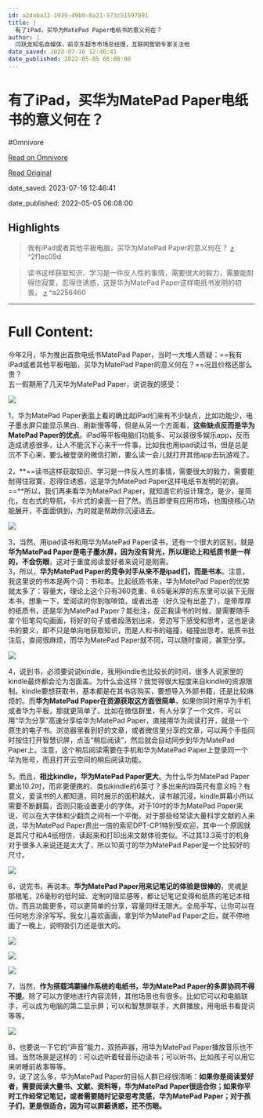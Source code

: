 ```yaml
---
id: a24aba33-1939-49b0-8a21-973c51597b91
title: |
  有了iPad，买华为MatePad Paper电纸书的意义何在？
author: |
  闫跃龙知名自媒体，前京东超市市场总经理，互联网营销专家​关注他
date_saved: 2023-07-16 12:46:41
date_published: 2022-05-05 06:08:00
---
```


# 有了iPad，买华为MatePad Paper电纸书的意义何在？
#Omnivore

[Read on Omnivore](https://omnivore.app/me/i-pad-mate-pad-paper-1895f98e006)

[Read Original](https://zhuanlan.zhihu.com/p/509443212)

date_saved: 2023-07-16 12:46:41

date_published: 2022-05-05 06:08:00

## Highlights

> 我有iPad或者其他平板电脑，买华为MatePad Paper的意义何在？ [⤴️](https://omnivore.app/me/i-pad-mate-pad-paper-1895f98e006#2f1ec09d-9510-453a-b47b-9d9ac1ab85c3)  ^2f1ec09d

> 读书这样获取知识、学习是一件反人性的事情，需要很大的毅力，需要能耐得住寂寞，忍得住诱惑，这是华为MatePad Paper这样电纸书发明的初衷。 [⤴️](https://omnivore.app/me/i-pad-mate-pad-paper-1895f98e006#a2256460-422d-409d-af70-08a97e6961e0)  ^a2256460


--- 

# Full Content: 

今年2月，华为推出首款电纸书MatePad Paper，当时一大堆人质疑：==我有iPad或者其他平板电脑，买华为MatePad Paper的意义何在？==况且价格还那么贵？  
五一假期用了几天华为MatePad Paper，说说我的感受：

![](https://proxy-prod.omnivore-image-cache.app/640x853,sUJi-fF-7ibhDR1THgX0J3dg3EqaNQBLN-YcwQNVxvF0/https://pic2.zhimg.com/v2-32cad167d3b6effe358f5edb8f616991_b.jpg)

1，华为MatePad Paper表面上看的确比起iPad们来有不少缺点，比如功能少，电子墨水屏只能显示黑白、刷新慢等等，但是从另一个方面看，**这些缺点反而是华为MatePad Paper的优点**。iPad等平板电脑们功能多、可以装很多娱乐app，反而造成诱惑很多，让人不能沉下心来干一件事，比如我也用ipad读过书，但是总是沉不下心来，要么被登录的微信打断，要么读一会儿就打开其他app去玩游戏了。

2，**==读书这样获取知识、学习是一件反人性的事情，需要很大的毅力，需要能耐得住寂寞，忍得住诱惑，这是华为MatePad Paper这样电纸书发明的初衷。==**所以，我们再来看华为MatePad Paper，就知道它的设计理念，是少，是简化，左右式的导航，卡片式的桌面一目了然。而且即使有应用市场，也围绕核心功能展开，不面面俱到，为的就是帮助你沉浸进去。

![](https://proxy-prod.omnivore-image-cache.app/640x480,sqnF7auGEu-YrZ1KuDyiNZt3S23xaJt3zQV0hTO4g50c/https://pic4.zhimg.com/v2-256b6dd8ba5ac1ef45bc34563623ad57_b.jpg)

3，当然，用ipad读书和用华为MatePad Paper读书，还有一个很大的区别，就是**华为MatePad Paper是电子墨水屏，因为没有背光，所以理论上和纸质书是一样的，不会伤眼**，这对于重度阅读爱好者来说可是刚需。  
3，所以，**华为MatePad Paper的竞争对手从来不是ipad们，而是书本**。注意，我这里说的书本是两个词：书和本。比起纸质书来，华为MatePad Paper的优势就太多了：容量大，理论上这个只有360克重、6.65毫米厚的东东里可以装下无限本书，想象一下，爱阅读的你到咖啡馆，或者出差（好久没有出差了），是带厚厚的纸质书，还是华为MatePad Paper？能批注，反正我读书的时候，是需要随手拿个铅笔勾勾画画，将好的句子或者段落划出来，旁边写下感受和思考，这也是读书的要义，即不只是单向地获取知识，而是人和书的碰撞，碰撞出思考。纸质书批注后，查阅很麻烦，而华为MatePad Paper就不同，可以随时查阅，甚至分享。

![](https://proxy-prod.omnivore-image-cache.app/640x480,sFTo94ZBsR8CFIN7RYFfuQdNXfdzr2lltByrAQTet3Vg/https://pic3.zhimg.com/v2-a893e06d82d69b7b6e62b3554b5223ae_b.jpg)

4，说到书，必须要说说kindle，我用kindle也比较长的时间，很多人说家里的kindle最终都会沦为泡面盖。为什么会这样？我觉得很大程度来自kindle的资源限制。kindle要想获取书，基本都是在其书店购买，要想导入外部书籍，还是比较麻烦的。而**华为MatePad Paper在资源获取这方面很简单**，如果你同时用华为手机或者华为平板，那就更简单了。比如在微信群里，有人分享了一个文件，可以用“华为分享”高速分享给华为MatePad Paper，直接用华为阅读打开，就是一个原生的电子书。浏览器里看到好的文章，或者微信里分享的文章，可以两个手指同时按住打开智慧识屏，点击“稍后阅读”，然后就会自动同步到华为MatePad Paper上。注意，这个稍后阅读需要在手机和华为MatePad Paper上登录同一个华为账号，而且打开云空间的稍后阅读功能。

 5，而且，**相比kindle，华为MatePad Paper更大**。为什么华为MatePad Paper要出10.2吋，而非更便携的、类似kindle的6英寸？多出来的四英尺有意义吗？有意义，爱读书的人都知道，同时展示的面积越大，读书越沉浸，kindle屏幕小所以需要不断翻篇，否则只能设置更小的字体。对于10吋的华为MatePad Paper来说，可以在大字体和少翻页之间有一个平衡。对于那些经常读大量科学文献的人来说，华为MatePad Paper贵出一倍的索尼DPT-CP1特别受欢迎，其中一个原因就是其尺寸和A4纸相仿，读起来和打印出来文献体验类似。不过其13.3英寸的机身对于很多人来说还是太大了，所以10英寸的华为MatePad Paper是一个比较好的尺寸。

![](https://proxy-prod.omnivore-image-cache.app/640x853,sH6CUtzyGQVxq_B4tX-sYXbNt7C6EzcZCfAWwzwNCpfk/https://pic3.zhimg.com/v2-b5c7d08e6fe26f14639e14d055e356da_b.jpg)

6，说完书，再说本。**华为MatePad Paper用来记笔记的体验是很棒的**，灵魂是那根笔，26毫秒的低时延、定制的阻尼感等，都让记笔记变得和纸质的笔记本相仿。而且功能更多，可以更简单的分享，容量同样无限大。全局手写，让你可以在任何地方涂涂写写。我女儿喜欢画画，拿到华为MatePad Paper之后，就不停地画了一晚上，说明吸引力还是很大的。

![](https://proxy-prod.omnivore-image-cache.app/640x480,s-dv6jIoO8nSyHsvyfRAZz-lLGeyqfAgEswrABzGj8sE/https://pic1.zhimg.com/v2-2fb1209bcc167390d8b8fddda123d444_b.jpg)

![](https://proxy-prod.omnivore-image-cache.app/640x853,ses79ceRhEERPc7w0Uk694uxmGo1Yl3PUVhKXpd8vLMU/https://pic4.zhimg.com/v2-f66963497605f87e1d7b420d8aac6b57_b.jpg)

![](https://proxy-prod.omnivore-image-cache.app/640x853,scLbizl6oRlBIu4YOfbuYK7Cnsvx7hKXhwBrigrs1BMM/https://pic1.zhimg.com/v2-895746531a395c4f87b154aaeb8fb0e0_b.jpg)

7，当然，**作为搭载鸿蒙操作系统的电纸书，华为MatePad Paper的多屏协同不得不提**。除了可以方便地进行内容流转，其他场景也有很多。比如它可以和电脑联手，可以成为电脑的第二显示屏；可以和智慧屏联手，大屏播放，用电纸书看提词等等。

![](https://proxy-prod.omnivore-image-cache.app/640x853,sAEeE4YIsAuOpH-VZ8Rll25kXnHR1yC7HhQ9R5HZXozw/https://pic4.zhimg.com/v2-4f93ae7f34cdbfd6b2c73ce1f2276afb_b.jpg)

8，也要说一下它的“声音”能力，双扬声器，用华为MatePad Paper播放音乐也不错。当然场景是这样的：可以边听着轻音乐边读书；可以听书，比如孩子可以用它来听睡前故事等等。  
9，说了这么多，华为MatePad Paper的目标人群已经很清晰：**如果你是阅读爱好者，需要阅读大量书、文献、资料等，华为MatePad Paper很适合你；如果你平时工作经常记笔记，或者需要随时记录思考灵感，华为MatePad Paper；对于孩子们，更是很适合，因为可以屏蔽诱惑，还不伤眼。**
